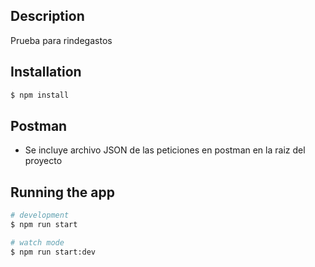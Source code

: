 
## Description

Prueba para rindegastos

## Installation

```bash
$ npm install
```

## Postman
- Se incluye archivo JSON de las peticiones en postman en la raiz del proyecto

## Running the app

```bash
# development
$ npm run start

# watch mode
$ npm run start:dev
